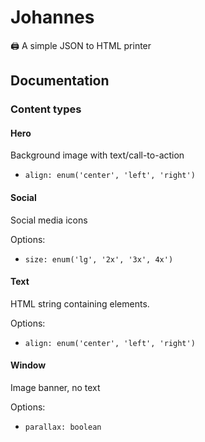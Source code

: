 # Johannes

🖨 A simple JSON to HTML printer


## Documentation

### Content types

#### Hero

Background image with text/call-to-action

- `align: enum('center', 'left', 'right')`

#### Social

Social media icons

Options:

- `size: enum('lg', '2x', '3x', 4x')`

#### Text

HTML string containing elements.

Options:

- `align: enum('center', 'left', 'right')`

#### Window

Image banner, no text

Options:

- `parallax: boolean`